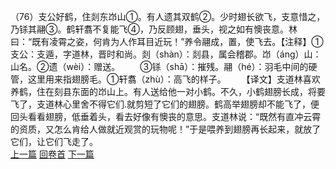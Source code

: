 （76）支公好鹤，住剡东岇山①。有人遗其双鹤②。少时翅长欲飞，支意惜之，乃铩其翮③。鹤轩翥不复能飞④，乃反顾翅，垂头，视之如有懊丧意。林曰：“既有凌霄之姿，何肯为人作耳目近玩！”养令翮成，置，使飞去。【注释】①支公：支遁，字道林，晋时和尚。剡（shàn）：剡县，属会稽郡。岇（áng）山：山名。②遗（wèi）：赠送。
　　③铩（shā）：摧残。翮（hé）：羽毛中间的硬管，这里用来指翅膀毛。①轩翥（zhù）：高飞的样子。
　　【译文】支道林喜欢养鹤，住在刻县东面的岇山上。有人送给他一对小鹤。不久，小鹤翅膀长成，将要飞了，支道林心里舍不得它们.就剪短了它们的翅膀。鹤高举翅膀却不能飞了，便回头看看翅膀，低垂着头，看去好像有懊丧的意思。支道林说：“既然有直冲云霄的资质，又怎么肯给人做就近观赏的玩物呢！”于是喂养到翅膀再长起来，就放了它们，让它们飞走了。
<br>[上一篇](02_075) [回卷首](02_000) [下一篇](02_077)
